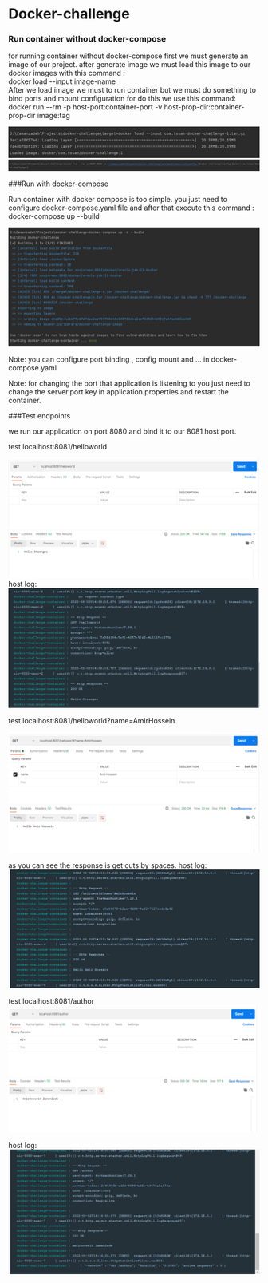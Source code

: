 # Docker-challenge

### Run container without docker-compose
for running container without docker-compose first we must generate an image of our project.
after generate image we must load this image to our docker images with this command : 
<br>docker load --input image-name
<br>After we load image we must to run container but we must do something to bind ports and mount configuration for do this we use this command:
<br> docker run --rm -p host-port:container-port -v host-prop-dir:container-prop-dir image:tag

![docker-load](images/docker-load.png)
![docker-run](images/docker-run.png)

###Run with docker-compose

Run container with docker compose is too simple.
you just need to configure docker-compose.yaml file  and after that execute this command :
<br> docker-compose up --build

![docker-compose](images/docker-compose.png)

Note: you can configure port binding , config mount and ... in docker-compose.yaml

Note: for changing the port that application is listening to you just need to change the server.port key in application.properties and restart the container.

###Test endpoints

we run our application on port 8080 and bind it to our 8081 host port.

test localhost:8081/helloworld

![hello-world](images/hello-world.png)
host log:
![hello-world-log](images/hello-world-log.png)

test localhost:8081/helloworld?name=AmirHossein

![hello-world-param](images/hello-world-param.png)

as you can see the response is get cuts by spaces.
host log:
![hello-world-param-log](images/hello-world-param-log.png)

test localhost:8081/author
![author.png](images/author.png)

host log:
![author-host](images/author-host.png)






